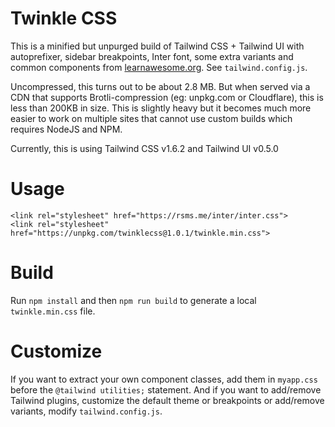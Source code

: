 # Twinkle CSS

This is a minified but unpurged build of Tailwind CSS + Tailwind UI with autoprefixer, sidebar breakpoints, Inter font, some extra variants and common components from [learnawesome.org](https://learnawesome.org). See `tailwind.config.js`.

Uncompressed, this turns out to be about 2.8 MB. But when served via a CDN that supports Brotli-compression (eg: unpkg.com or Cloudflare), this is less than 200KB in size. This is slightly heavy but it becomes much more easier to work on multiple sites that cannot use custom builds which requires NodeJS and NPM.

Currently, this is using Tailwind CSS v1.6.2 and Tailwind UI v0.5.0

# Usage

```
<link rel="stylesheet" href="https://rsms.me/inter/inter.css">
<link rel="stylesheet" href="https://unpkg.com/twinklecss@1.0.1/twinkle.min.css">
```

# Build

Run `npm install` and then `npm run build` to generate a local `twinkle.min.css` file.

# Customize

If you want to extract your own component classes, add them in `myapp.css` before the `@tailwind utilities;` statement. And if you want to add/remove Tailwind plugins, customize the default theme or breakpoints or add/remove variants, modify `tailwind.config.js`.